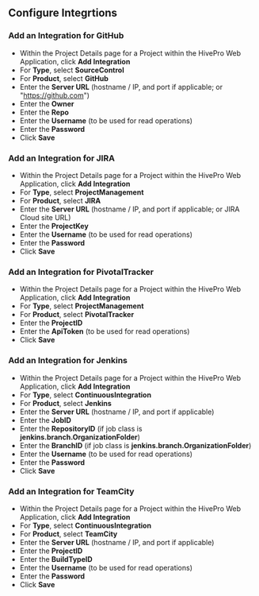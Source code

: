 ## Configure Integrtions

### Add an Integration for GitHub
- Within the Project Details page for a Project within the HivePro Web Application, click **Add Integration**
- For **Type**, select **SourceControl**
- For **Product**, select **GitHub**
- Enter the **Server URL** (hostname / IP, and port if applicable; or "https://github.com")
- Enter the **Owner**
- Enter the **Repo**
- Enter the **Username** (to be used for read operations)
- Enter the **Password**
- Click **Save**

### Add an Integration for JIRA
- Within the Project Details page for a Project within the HivePro Web Application, click **Add Integration**
- For **Type**, select **ProjectManagement**
- For **Product**, select **JIRA**
- Enter the **Server URL** (hostname / IP, and port if applicable; or JIRA Cloud site URL)
- Enter the **ProjectKey**
- Enter the **Username** (to be used for read operations)
- Enter the **Password**
- Click **Save**

### Add an Integration for PivotalTracker
- Within the Project Details page for a Project within the HivePro Web Application, click **Add Integration**
- For **Type**, select **ProjectManagement**
- For **Product**, select **PivotalTracker**
- Enter the **ProjectID**
- Enter the **ApiToken** (to be used for read operations)
- Click **Save**

### Add an Integration for Jenkins
- Within the Project Details page for a Project within the HivePro Web Application, click **Add Integration**
- For **Type**, select **ContinuousIntegration**
- For **Product**, select **Jenkins**
- Enter the **Server URL** (hostname / IP, and port if applicable)
- Enter the **JobID**
- Enter the **RepositoryID** (if job class is **jenkins.branch.OrganizationFolder**)
- Enter the **BranchID** (if job class is **jenkins.branch.OrganizationFolder**)
- Enter the **Username** (to be used for read operations)
- Enter the **Password**
- Click **Save**

### Add an Integration for TeamCity
- Within the Project Details page for a Project within the HivePro Web Application, click **Add Integration**
- For **Type**, select **ContinuousIntegration**
- For **Product**, select **TeamCity**
- Enter the **Server URL** (hostname / IP, and port if applicable)
- Enter the **ProjectID**
- Enter the **BuildTypeID**
- Enter the **Username** (to be used for read operations)
- Enter the **Password**
- Click **Save**
